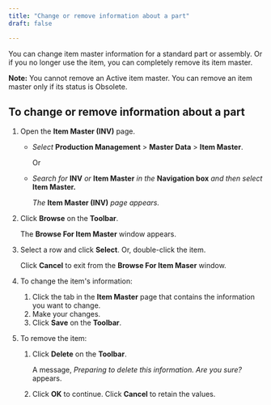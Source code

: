 ```yaml
---
title: "Change or remove information about a part"
draft: false

---
```


You can change item master information for a standard part or assembly. Or if you no longer use the item, you can completely remove its item master.

**Note:** You cannot remove an Active item master. You can remove an item master only if its status is Obsolete.

## To change or remove information about a part

1.  Open the **Item Master (INV)** page.
    -  *Select* **Production Management** > **Master Data** > **Item Master**.

        Or

    - *Search for* **INV** *or* **Item Master** *in the* **Navigation box** *and then select* **Item Master.**

       *The* **Item Master (INV)** *page appears.*

2.  Click **Browse** on the **Toolbar**.

    The **Browse For Item Master** window appears.

3.  Select a row and click **Select**. Or, double-click the item.

    Click **Cancel** to exit from the **Browse For Item Maser** window.

4.  To change the item's information:
    1.  Click the tab in the **Item Master** page that contains the information you want to change.
    2.  Make your changes.
    3.  Click **Save** on the **Toolbar**.
5.  To remove the item:
    1.  Click **Delete** on the **Toolbar**.

        A message, *Preparing to delete this information. Are you sure?* appears.

    2.  Click **OK** to continue. 
        Click **Cancel** to retain the values.